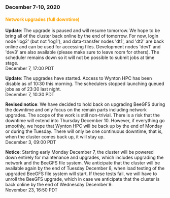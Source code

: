 ### December 7-10, 2020

#### <span style="color: orange;">Network upgrades (full downtime)</span>

**Update**: The upgrade is paused and will resume tomorrow.  We hope to be bring all of the cluster back online by the end of tomorrow.  For now, login node 'log2' (but not 'log1'), and data-transfer nodes 'dt1', and 'dt2' are back online and can be used for accessing files.  Development nodes 'dev1' and 'dev3' are also available (please make sure to leave room for others).  The scheduler remains down so it will not be possible to submit jobs at time stage.
<br><span class="timestamp">December 7, 17:00 PDT</span>

**Update**: The upgrades have started.  Access to Wynton HPC has been disable as of 10:30 this morning.  The schedulers stopped launching queued jobs as of 23:30 last night.
<br><span class="timestamp">December 7, 10:30 PDT</span>

**Revised notice**: We have decided to hold back on upgrading BeeGFS during
the downtime and only focus on the remain parts including network upgrades.
The scope of the work is still non-trivial.  There is a risk that the
downtime will extend into Thursday December 10.  However, if everything go
smoothly, we hope that Wynton HPC will be back up by the end of Monday or
during the Tuesday.  There will only be one continuous downtime, that is,
when the cluster comes back up, it will stay up.
<br><span class="timestamp">December 3, 09:00 PDT</span>

**Notice**: Starting early Monday December 7, the cluster will be powered down
entirely for maintenance and upgrades, which includes upgrading the network
and the BeeGFS file system.  We anticipate that the cluster will be available
again by the end of Tuesday December 8, when  load testing of the upgraded
BeeGFS file system will start.  If these tests fail, we will have to unroll
the BeeGFS upgrade, which in case we anticipate that the cluster is back
online by the end of Wednesday December 9.
<br><span class="timestamp">November 23, 16:50 PDT</span>

